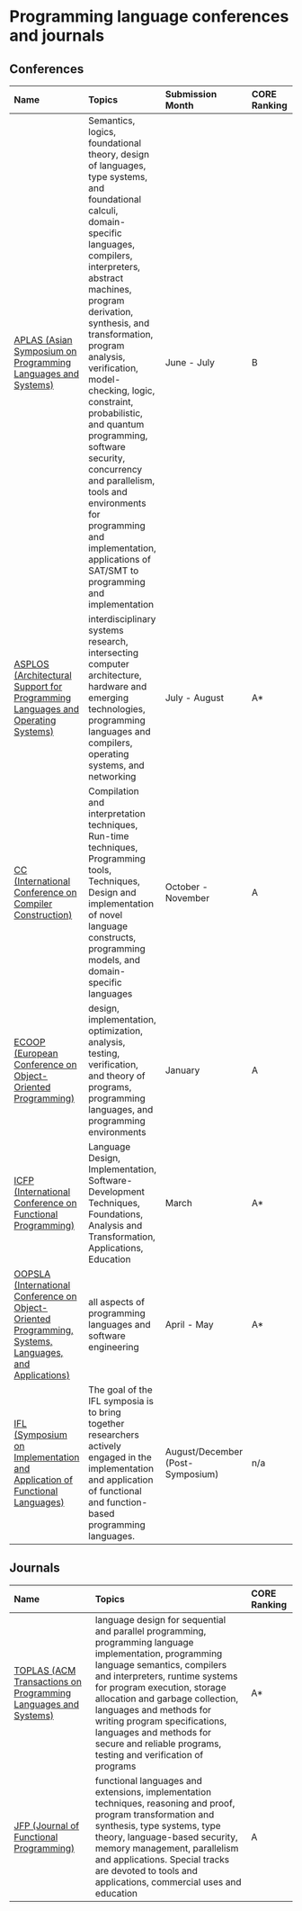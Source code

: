 # Programming language conferences and journals


## Conferences

| Name | Topics | Submission Month | CORE Ranking | Qualis Ranking | ERA Ranking |
| :--- | :----- | :--------------- | :----------- | :------------- | :---------- |
| [APLAS (Asian Symposium on Programming Languages and Systems)](https://conf.researchr.org/series/aplas) | Semantics, logics, foundational theory, design of languages, type systems, and foundational calculi, domain-specific languages, compilers, interpreters, abstract machines, program derivation, synthesis, and transformation, program analysis, verification, model-checking, logic, constraint, probabilistic, and quantum programming, software security, concurrency and parallelism, tools and environments for programming and implementation, applications of SAT/SMT to programming and implementation | June - July | B | B1 | B |
| [ASPLOS (Architectural Support for Programming Languages and Operating Systems)](https://www.sigplan.org/Conferences/ASPLOS/) | interdisciplinary systems research, intersecting computer architecture, hardware and emerging technologies, programming languages and compilers, operating systems, and networking | July - August | A* | A1 | A |
| [CC (International Conference on Compiler Construction)](https://conf.researchr.org/series/CC) | Compilation and interpretation techniques, Run-time techniques, Programming tools, Techniques, Design and implementation of novel language constructs, programming models, and domain-specific languages | October - November | A | A2 | A |
| [ECOOP (European Conference on Object-Oriented Programming)](https://2021.ecoop.org/series/ecoop) | design, implementation, optimization, analysis, testing, verification, and theory of programs, programming languages, and programming environments | January | A | A1 | A |
| [ICFP (International Conference on Functional Programming)](https://www.icfpconference.org) | Language Design, Implementation, Software-Development Techniques, Foundations, Analysis and Transformation, Applications, Education | March | A* | A2 | A |
| [OOPSLA (International Conference on Object-Oriented Programming, Systems, Languages, and Applications)](https://2020.splashcon.org/series/splash) | all aspects of programming languages and software engineering | April - May | A* | A1 | A |
| [IFL (Symposium on Implementation and Application of Functional Languages)](https://ifl20.cs.ru.nl/) | The goal of the IFL symposia is to bring together researchers actively engaged in the implementation and application of functional and function-based programming languages. | August/December (Post-Symposium) | n/a | B3 | n/a |  

## Journals

| Name | Topics | CORE Ranking |
| :--- | :----- | :------ |
| [TOPLAS (ACM Transactions on Programming Languages and Systems)](https://dl.acm.org/journal/toplas) | language design for sequential and parallel programming, programming language implementation, programming language semantics, compilers and interpreters, runtime systems for program execution, storage allocation and garbage collection, languages and methods for writing program specifications, languages and methods for secure and reliable programs, testing and verification of programs | A* |
| [JFP (Journal of Functional Programming)](https://www.cambridge.org/core/journals/journal-of-functional-programming) | functional languages and extensions, implementation techniques, reasoning and proof, program transformation and synthesis, type systems, type theory, language-based security, memory management, parallelism and applications. Special tracks are devoted to tools and applications, commercial uses and education | A | 
